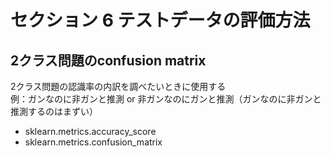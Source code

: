 # セクション 6 テストデータの評価方法

## 2クラス問題のconfusion matrix
2クラス問題の認識率の内訳を調べたいときに使用する  
例：ガンなのに非ガンと推測 or 非ガンなのにガンと推測（ガンなのに非ガンと推測するのはまずい）
- sklearn.metrics.accuracy_score
- sklearn.metrics.confusion_matrix

